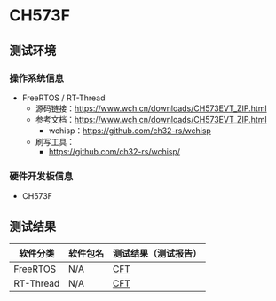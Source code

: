 # CH573F

## 测试环境

### 操作系统信息

- FreeRTOS / RT-Thread
    - 源码链接：https://www.wch.cn/downloads/CH573EVT_ZIP.html
    - 参考文档：https://www.wch.cn/downloads/CH573EVT_ZIP.html
        - wchisp：https://github.com/ch32-rs/wchisp
    - 刷写工具：
        - https://github.com/ch32-rs/wchisp/

### 硬件开发板信息

- CH573F

## 测试结果

| 软件分类      | 软件包名      | 测试结果（测试报告） |
|--------------|-------------|------------------|
| FreeRTOS     | N/A         | [CFT][FreeRTOS]   |
| RT-Thread    | N/A         | [CFT][RTThread]  |

[FreeRTOS]: ./FreeRTOS/README_zh.md
[RTThread]: ./RT-Thread/README_zh.md
